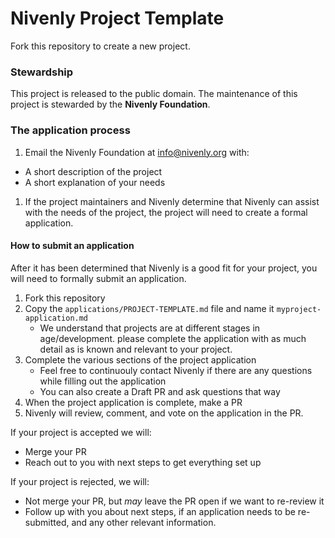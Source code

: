 # Nivenly Project Template

Fork this repository to create a new project.

### Stewardship

This project is released to the public domain.
The maintenance of this project is stewarded by the **Nivenly Foundation**.

### The application process

1. Email the Nivenly Foundation at [info@nivenly.org](mailto:info@nivenly.org) with:
  * A short description of the project
  * A short explanation of your needs
1. If the project maintainers and Nivenly determine that Nivenly
   can assist with the needs of the project, the project will
   need to create a formal application.

#### How to submit an application

After it has been determined that Nivenly is a good fit
for your project, you will need to formally submit an
application.

1. Fork this repository
1. Copy the `applications/PROJECT-TEMPLATE.md` file and name it `myproject-application.md`
   * We understand that projects are at different stages in age/development.
     please complete the application with as much detail as is known and
     relevant to your project.
1. Complete the various sections of the project application
   * Feel free to continuouly contact Nivenly if there are any
     questions while filling out the application
   * You can also create a Draft PR and ask questions that way
1. When the project application is complete, make a PR
1. Nivenly will review, comment, and vote on the application
   in the PR.

If your project is accepted we will:

* Merge your PR
* Reach out to you with next steps to get everything set up

If your project is rejected, we will:

* Not merge your PR, but _may_ leave the PR open if we want to
  re-review it
* Follow up with you about next steps, if an application needs
  to be re-submitted, and any other relevant information.

